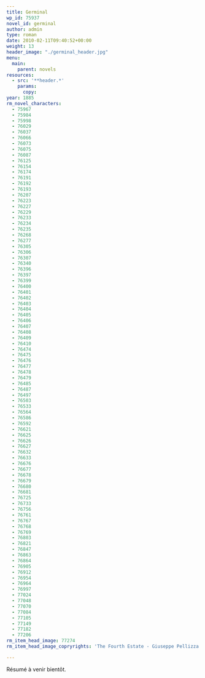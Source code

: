 ```yaml
---
title: Germinal
wp_id: 75937
novel_id: germinal
author: admin
type: roman
date: 2010-02-11T09:40:52+00:00
weight: 13
header_image: "./germinal_header.jpg"
menu:
  main:
    parent: novels
resources:
  - src: '**header.*'
    params:
      copy:
year: 1885
rm_novel_characters:
  - 75967
  - 75984
  - 75998
  - 76029
  - 76037
  - 76066
  - 76073
  - 76075
  - 76087
  - 76125
  - 76154
  - 76174
  - 76191
  - 76192
  - 76193
  - 76207
  - 76223
  - 76227
  - 76229
  - 76233
  - 76234
  - 76235
  - 76268
  - 76277
  - 76305
  - 76306
  - 76307
  - 76340
  - 76396
  - 76397
  - 76399
  - 76400
  - 76401
  - 76402
  - 76403
  - 76404
  - 76405
  - 76406
  - 76407
  - 76408
  - 76409
  - 76410
  - 76474
  - 76475
  - 76476
  - 76477
  - 76478
  - 76479
  - 76485
  - 76487
  - 76497
  - 76503
  - 76533
  - 76564
  - 76586
  - 76592
  - 76621
  - 76625
  - 76626
  - 76627
  - 76632
  - 76633
  - 76676
  - 76677
  - 76678
  - 76679
  - 76680
  - 76681
  - 76725
  - 76733
  - 76756
  - 76761
  - 76767
  - 76768
  - 76769
  - 76803
  - 76821
  - 76847
  - 76863
  - 76864
  - 76905
  - 76912
  - 76954
  - 76964
  - 76997
  - 77024
  - 77048
  - 77070
  - 77084
  - 77105
  - 77149
  - 77182
  - 77206
rm_item_head_image: 77274
rm_item_head_image_copryrights: 'The Fourth Estate - Giuseppe Pellizza da Volpedo'

---
```

Résumé à venir bientôt.
